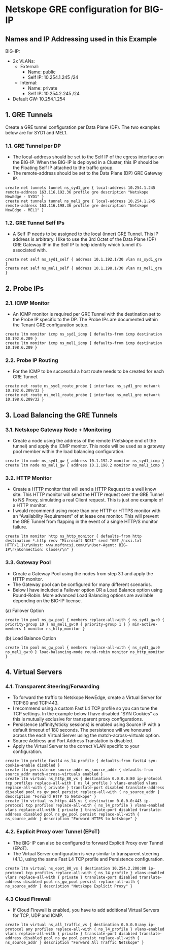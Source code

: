 # Netskope GRE configuration for BIG-IP

## Names and IP Addressing used in this Example
BIG-IP:
  - 2x VLANs:
    - External:
      - Name: public
      - Self IP: 10.254.1.245 /24
    - Internal:
      - Name: private
      - Self IP: 10.254.2.245 /24
  - Default GW: 10.254.1.254

## 1. GRE Tunnels
Create a GRE tunnel configuration per Data Plane (DP). The two examples below are for SYD1 and MEL1.

### 1.1. GRE Tunnel per DP
- The local-address should be set to the Self IP of the egress interface on the BIG-IP. When the BIG-IP is deployed in a Cluster, this IP should be the Floating Self IP attached to the traffic group.
- The remote-address should be set to the Data Plane (DP) GRE Gateway IP.
```
create net tunnels tunnel ns_syd1_gre { local-address 10.254.1.245 remote-address 163.116.192.36 profile gre description "Netskope NewEdge - SYD1" }
create net tunnels tunnel ns_mel1_gre { local-address 10.254.1.245 remote-address 163.116.198.36 profile gre description "Netskope NewEdge - MEL1" }
```

### 1.2. GRE Tunnel Self IPs
- A Self IP needs to be assigned to the local (inner) GRE Tunnel. This IP address is arbitrary. I like to use the 3rd Octet of the Data Plane (DP) GRE Gateway IP in the Self IP to help identify which tunnel it’s associated with.
```
create net self ns_syd1_self { address 10.1.192.1/30 vlan ns_syd1_gre }
create net self ns_mel1_self { address 10.1.198.1/30 vlan ns_mel1_gre }
```

## 2. Probe IPs
### 2.1. ICMP Monitor
- An ICMP monitor is required per GRE Tunnel with the destination set to the Probe IP specific to the DP. The Probe IPs are documented within the Tenant GRE configuration setup.
```
create ltm monitor icmp ns_syd1_icmp { defaults-from icmp destination 10.192.6.209 }
create ltm monitor icmp ns_mel1_icmp { defaults-from icmp destination 10.198.6.209 }
```
### 2.2. Probe IP Routing
- For the ICMP to be successful a host route needs to be created for each GRE Tunnel.
```
create net route ns_syd1_route_probe { interface ns_syd1_gre network 10.192.6.209/32 }
create net route ns_mel1_route_probe { interface ns_mel1_gre network 10.198.6.209/32 }
```
## 3. Load Balancing the GRE Tunnels
### 3.1. Netskope Gateway Node + Monitoring
- Create a node using the address of the remote (Netskope end of the tunnel) and apply the ICMP monitor. This node will be used as a gateway pool member within the load balancing configuration.
```
create ltm node ns_syd1_gw { address 10.1.192.2 monitor ns_syd1_icmp }
create ltm node ns_mel1_gw { address 10.1.198.2 monitor ns_mel1_icmp }
```
### 3.2. HTTP Monitor
- Create a HTTP monitor that will send a HTTP Request to a well know site. This HTTP monitor will send the HTTP request over the GRE Tunnel to NS Proxy, simulating a real Client request. This is just one example of a HTTP monitor.
- I would recommend using more than one HTTP or HTTPS monitor with an “Availability Requirement” of at lease one monitor. This will prevent the GRE Tunnel from flapping in the event of a single HTTP/S monitor failure.
```
create ltm monitor http ns_http_monitor { defaults-from http destination *.http recv "Microsoft NCSI" send "GET /ncsi.txt HTTP/1.1\r\nHost: www.msftncsi.com\r\nUser-Agent: BIG-IP\r\nConnection: Close\r\n" }
```
### 3.3. Gateway Pool
- Create a Gateway Pool using the nodes from step 3.1 and apply the HTTP monitor.
- The Gateway pool can be configured for many different scenarios.
- Below I have included a Failover option OR a Load Balance option using Round-Robin. More advanced Load Balancing options are available depending on the BIG-IP license.

(a) Failover Option
```
create ltm pool ns_gw_pool { members replace-all-with { ns_syd1_gw:0 { priority-group 10 } ns_mel1_gw:0 { priority-group 1 } } min-active-members 1 monitor ns_http_monitor }
```
(b) Load Balance Option
```
create ltm pool ns_gw_pool { members replace-all-with { ns_syd1_gw:0 ns_mel1_gw:0 } load-balancing-mode round-robin monitor ns_http_monitor }
```
## 4. Virtual Servers
### 4.1. Transparent Steering/Forwarding
- To forward the traffic to Netskope NewEdge, create a Virtual Server for TCP:80 and TCP:443.
- I recommend using a custom Fast L4 TCP profile so you can tune the TCP settings. In the example below I have disabled “SYN Cookies” as this is mutually exclusive for transparent proxy configurations.
- Persistence (affinity/sticky sessions) is enabled using Source IP with a default timeout of 180 seconds. The persistence will we honoured across the each Virtual Server using the match-across-virtuals option.
- Source Address and Port Address Translation is disabled.
- Apply the Virtual Server to the correct VLAN specific to your configuration.
```
create ltm profile fastl4 ns_l4_profile { defaults-from fastL4 syn-cookie-enable disabled }
create ltm persistence source-addr ns_source_addr { defaults-from source_addr match-across-virtuals enabled }
create ltm virtual ns_http_80_vs { destination 0.0.0.0:80 ip-protocol tcp profiles replace-all-with { ns_l4_profile } vlans-enabled vlans replace-all-with { private } translate-port disabled translate-address disabled pool ns_gw_pool persist replace-all-with { ns_source_addr } description "Forward HTTP to Netskope" }
create ltm virtual ns_https_443_vs { destination 0.0.0.0:443 ip-protocol tcp profiles replace-all-with { ns_l4_profile } vlans-enabled vlans replace-all-with { private } translate-port disabled translate-address disabled pool ns_gw_pool persist replace-all-with { ns_source_addr } description "Forward HTTPS to Netskope" }
```
### 4.2. Explicit Proxy over Tunnel (EPoT)
- The BIG-IP can also be configured to forward Explicit Proxy over Tunnel (EPoT).
- The Virtual Server configuration is very similar to transparent steering (4.1.), using the same Fast L4 TCP profile and Persistence configuration.
```
create ltm virtual ns_epot_80_vs { destination 10.254.2.200:80 ip-protocol tcp profiles replace-all-with { ns_l4_profile } vlans-enabled vlans replace-all-with { private } translate-port disabled translate-address disabled pool ns_gw_pool persist replace-all-with { ns_source_addr } description "Netskope Explicit Proxy" }
```
### 4.3 Cloud Firewall
- If Cloud Firewall is enabled, you have to add additional Virtual Servers for TCP, UDP and ICMP.
```
create ltm virtual ns_all_traffic_vs { destination 0.0.0.0:any ip-protocol any profiles replace-all-with { ns_l4_profile } vlans-enabled vlans replace-all-with { private } translate-port disabled translate-address disabled pool ns_gw_pool persist replace-all-with { ns_source_addr } description "Forward All Traffic Netskope" }
```
